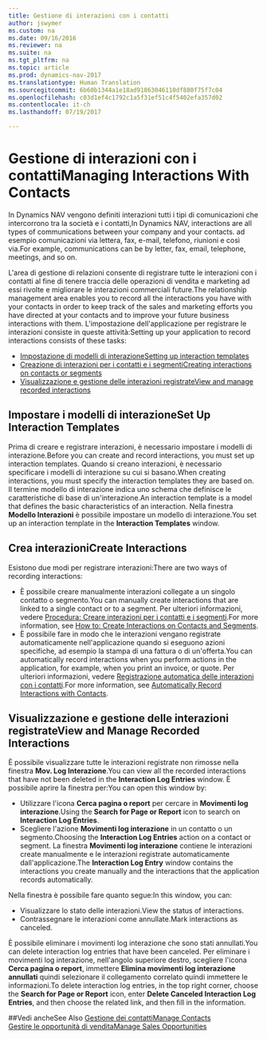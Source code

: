 ```yaml
---
title: Gestione di interazioni con i contatti
author: jswymer
ms.custom: na
ms.date: 09/16/2016
ms.reviewer: na
ms.suite: na
ms.tgt_pltfrm: na
ms.topic: article
ms.prod: dynamics-nav-2017
ms.translationtype: Human Translation
ms.sourcegitcommit: 6b60b1344a1e18ad91863046110df880f75f7c04
ms.openlocfilehash: c03d1ef4c1792c1a5f31ef51c4f5402efa357d02
ms.contentlocale: it-ch
ms.lasthandoff: 07/19/2017

---
```

# <a name="managing-interactions-with-contacts"></a><span data-ttu-id="1cbd9-102">Gestione di interazioni con i contatti</span><span class="sxs-lookup"><span data-stu-id="1cbd9-102">Managing Interactions With Contacts</span></span>
<span data-ttu-id="1cbd9-103">In Dynamics NAV vengono definiti interazioni tutti i tipi di comunicazioni che intercorrono tra la società e i contatti,</span><span class="sxs-lookup"><span data-stu-id="1cbd9-103">In Dynamics NAV, interactions are all types of communications between your company and your contacts.</span></span> <span data-ttu-id="1cbd9-104">ad esempio comunicazioni via lettera, fax, e-mail, telefono, riunioni e così via.</span><span class="sxs-lookup"><span data-stu-id="1cbd9-104">For example, communications can be by letter, fax, email, telephone, meetings, and so on.</span></span>

<span data-ttu-id="1cbd9-105">L'area di gestione di relazioni consente di registrare tutte le interazioni con i contatti al fine di tenere traccia delle operazioni di vendita e marketing ad essi rivolte e migliorare le interazioni commerciali future.</span><span class="sxs-lookup"><span data-stu-id="1cbd9-105">The relationship management area enables you to record all the interactions you have with your contacts in order to keep track of the sales and marketing efforts you have directed at your contacts and to improve your future business interactions with them.</span></span> <span data-ttu-id="1cbd9-106">L'impostazione dell'applicazione per registrare le interazioni consiste in queste attività:</span><span class="sxs-lookup"><span data-stu-id="1cbd9-106">Setting up your application to record interactions consists of these tasks:</span></span>

* [<span data-ttu-id="1cbd9-107">Impostazione di modelli di interazione</span><span class="sxs-lookup"><span data-stu-id="1cbd9-107">Setting up interaction templates</span></span>](#setting-up-interaction-templates)
* [<span data-ttu-id="1cbd9-108">Creazione di interazioni per i contatti e i segmenti</span><span class="sxs-lookup"><span data-stu-id="1cbd9-108">Creating interactions on contacts or segments</span></span>](#creating-interactions-on-contacts-or-segments)
* [<span data-ttu-id="1cbd9-109">Visualizzazione e gestione delle interazioni registrate</span><span class="sxs-lookup"><span data-stu-id="1cbd9-109">View and manage recorded interactions</span></span>](#view-and-manage-recorded-interactions)

## <a name="set-up-interaction-templates"></a><span data-ttu-id="1cbd9-110">Impostare i modelli di interazione</span><span class="sxs-lookup"><span data-stu-id="1cbd9-110">Set Up Interaction Templates</span></span>
<span data-ttu-id="1cbd9-111">Prima di creare e registrare interazioni, è necessario impostare i modelli di interazione.</span><span class="sxs-lookup"><span data-stu-id="1cbd9-111">Before you can create and record interactions, you must set up interaction templates.</span></span> <span data-ttu-id="1cbd9-112">Quando si creano interazioni, è necessario specificare i modelli di interazione su cui si basano.</span><span class="sxs-lookup"><span data-stu-id="1cbd9-112">When creating interactions, you must specify the interaction templates they are based on.</span></span> <span data-ttu-id="1cbd9-113">Il termine modello di interazione indica uno schema che definisce le caratteristiche di base di un'interazione.</span><span class="sxs-lookup"><span data-stu-id="1cbd9-113">An interaction template is a model that defines the basic characteristics of an interaction.</span></span>
<span data-ttu-id="1cbd9-114">Nella finestra **Modello Interazioni** è possibile impostare un modello di interazione.</span><span class="sxs-lookup"><span data-stu-id="1cbd9-114">You set up an interaction template in the **Interaction Templates** window.</span></span>  

## <a name="create-interactions"></a><span data-ttu-id="1cbd9-115">Crea interazioni</span><span class="sxs-lookup"><span data-stu-id="1cbd9-115">Create Interactions</span></span>
<span data-ttu-id="1cbd9-116">Esistono due modi per registrare interazioni:</span><span class="sxs-lookup"><span data-stu-id="1cbd9-116">There are two ways of recording interactions:</span></span>

* <span data-ttu-id="1cbd9-117">È possibile creare manualmente interazioni collegate a un singolo contatto o segmento.</span><span class="sxs-lookup"><span data-stu-id="1cbd9-117">You can manually create interactions that are linked to a single contact or to a segment.</span></span> <span data-ttu-id="1cbd9-118">Per ulteriori informazioni, vedere [Procedura: Creare interazioni per i contatti e i segmenti](marketing-how-create-interactions.md).</span><span class="sxs-lookup"><span data-stu-id="1cbd9-118">For more information, see [How to: Create Interactions on Contacts and Segments](marketing-how-create-interactions.md).</span></span>  
* <span data-ttu-id="1cbd9-119">È possibile fare in modo che le interazioni vengano registrate automaticamente nell'applicazione quando si eseguono azioni specifiche, ad esempio la stampa di una fattura o di un'offerta.</span><span class="sxs-lookup"><span data-stu-id="1cbd9-119">You can automatically record interactions when you perform actions in the application, for example, when you print an invoice, or quote.</span></span> <span data-ttu-id="1cbd9-120">Per ulteriori informazioni, vedere [Registrazione automatica delle interazioni con i contatti](marketing-auto-record-interactions.md).</span><span class="sxs-lookup"><span data-stu-id="1cbd9-120">For more information, see [Automatically Record Interactions with Contacts](marketing-auto-record-interactions.md).</span></span>

## <a name="view-and-manage-recorded-interactions"></a><span data-ttu-id="1cbd9-121">Visualizzazione e gestione delle interazioni registrate</span><span class="sxs-lookup"><span data-stu-id="1cbd9-121">View and Manage Recorded Interactions</span></span>
<span data-ttu-id="1cbd9-122">È possibile visualizzare tutte le interazioni registrate non rimosse nella finestra **Mov. Log Interazione**.</span><span class="sxs-lookup"><span data-stu-id="1cbd9-122">You can view all the recorded interactions that have not been deleted in the **Interaction Log Entries** window.</span></span> <span data-ttu-id="1cbd9-123">È possibile aprire la finestra per:</span><span class="sxs-lookup"><span data-stu-id="1cbd9-123">You can open this window by:</span></span>

* <span data-ttu-id="1cbd9-124">Utilizzare l'icona **Cerca pagina o report** per cercare in **Movimenti log interazione**.</span><span class="sxs-lookup"><span data-stu-id="1cbd9-124">Using the **Search for Page or Report** icon to search on **Interaction Log Entries**.</span></span>
* <span data-ttu-id="1cbd9-125">Scegliere l'azione **Movimenti log interazione** in un contatto o un segmento.</span><span class="sxs-lookup"><span data-stu-id="1cbd9-125">Choosing the **Interaction Log Entries** action on a contact or segment.</span></span>
<span data-ttu-id="1cbd9-126">La finestra **Movimenti log interazione** contiene le interazioni create manualmente e le interazioni registrate automaticamente dall'applicazione.</span><span class="sxs-lookup"><span data-stu-id="1cbd9-126">The **Interaction Log Entry** window contains the interactions you create manually and the interactions that the application records automatically.</span></span>

<span data-ttu-id="1cbd9-127">Nella finestra è possibile fare quanto segue:</span><span class="sxs-lookup"><span data-stu-id="1cbd9-127">In this window, you can:</span></span>

* <span data-ttu-id="1cbd9-128">Visualizzare lo stato delle interazioni.</span><span class="sxs-lookup"><span data-stu-id="1cbd9-128">View the status of interactions.</span></span>
* <span data-ttu-id="1cbd9-129">Contrassegnare le interazioni come annullate.</span><span class="sxs-lookup"><span data-stu-id="1cbd9-129">Mark interactions as canceled.</span></span>

<span data-ttu-id="1cbd9-130">È possibile eliminare i movimenti log interazione che sono stati annullati.</span><span class="sxs-lookup"><span data-stu-id="1cbd9-130">You can delete interaction log entries that have been canceled.</span></span> <span data-ttu-id="1cbd9-131">Per eliminare i movimenti log interazione, nell'angolo superiore destro, scegliere l'icona **Cerca pagina o report**, immettere **Elimina movimenti log interazione annullati** quindi selezionare il collegamento correlato quindi immettere le informazioni.</span><span class="sxs-lookup"><span data-stu-id="1cbd9-131">To delete interaction log entries, in the top right corner, choose the **Search for Page or Report** icon, enter **Delete Canceled Interaction Log Entries**, and then choose the related link, and then fill in the information.</span></span>

##<a name="see-also"></a><span data-ttu-id="1cbd9-132">Vedi anche</span><span class="sxs-lookup"><span data-stu-id="1cbd9-132">See Also</span></span>
[<span data-ttu-id="1cbd9-133">Gestione dei contatti</span><span class="sxs-lookup"><span data-stu-id="1cbd9-133">Manage Contacts</span></span>](marketing-contacts.md)  
[<span data-ttu-id="1cbd9-134">Gestire le opportunità di vendita</span><span class="sxs-lookup"><span data-stu-id="1cbd9-134">Manage Sales Opportunities</span></span>](marketing-manage-sales-opportunities.md)  

